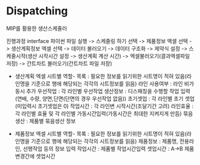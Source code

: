 # Dispatching

MIP를 활용한 생산스케줄러

진행과정
interface 파이썬 파일 실행 -> 스케줄링 하기 선택 -> 제품정보 엑셀 선택 -> 생산계획정보 엑셀 선택
-> 데이터 불러오기 -> 데이터 구조화 -> 제약식 설정 -> 스케줄시작(생산 시작시간 설정 -> 생산계획 계산 시간)
-> 엑셀불러오기(결과엑셀파일 저장) -> 간트차트 불러오기(간트차트 파일 저장)


- 생산계획 엑셀 시트별 역할-
목록 : 필요한 정보를 읽기위한 시트명이 적혀 있음(라인명을 기준으로 행에 해당되는 각각의 시트정보를 읽음)
라인 사용여부 : 라인 비가동시 추가
우선작업 : 각 라인별 우선작업
생산정보 : 디스패칭을 수행할 작업 입력(연배, 수량, 양면,단면(단면의 경우 우선작업 없음))
초기셋업 : 각 라인별 초기 셋업(미입력시 초기셋업은 0)
작업시간 : 각 라인변 시작시간(조달기간 고려)
라인효율 : 각 라인별 효율 및 각 라인별 가동시간입력(가동시간은 최대한 지켜지게 만듬)
묶음생산 : 제품별 묶음생산 정보

- 제품정보 엑셀 시트별 역할-
목록 : 필요한 정보를 읽기위한 시트명이 적혀 있음(라인명을 기준으로 행에 해당되는 각각의 시트정보를 읽음)
제품정보 : 제품명, 전용라인, 선행작업 등의 정보 입력
작업시간 : 제품별 작업시간입력
셋업시간 : A->B 제품 변경간에 셋업시간